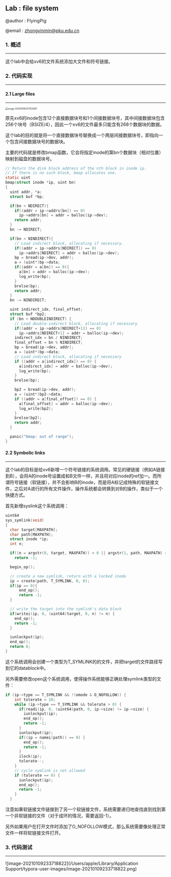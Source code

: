 ## Lab : file system

@author : FlyingPig

@email : zhongyinmin@pku.edu.cn

### 1. 概述

---

这个lab中会给xv6的文件系统添加大文件和符号链接。

### 2. 代码实现

---

#### 2.1 Large files

---

<img src="/Users/apple/Library/Application Support/typora-user-images/image-20210109231702097.png" alt="image-20210109231702097" style="zoom:50%;" />

原先xv6的inode包含12个直接数据块号和1个间接数据块号，其中间接数据块包含256个块号（BSIZE/4），因此一个xv6的文件最多只能含有268个数据块的数据。

这个lab的目的就是将一个直接数据块号替换成一个两层间接数据块号，即指向一个包含间接数据块号的数据块。

主要的代码就是修改bmap函数，它会将指定inode的第bn个数据块（相对位置）映射到磁盘的数据块号。

```c
// Return the disk block address of the nth block in inode ip.
// If there is no such block, bmap allocates one.
static uint
bmap(struct inode *ip, uint bn)
{
  uint addr, *a;
  struct buf *bp;

  if(bn < NDIRECT){
    if((addr = ip->addrs[bn]) == 0)
      ip->addrs[bn] = addr = balloc(ip->dev);
    return addr;
  }
  bn -= NDIRECT;

  if(bn < NINDIRECT){
    // Load indirect block, allocating if necessary.
    if((addr = ip->addrs[NDIRECT]) == 0)
      ip->addrs[NDIRECT] = addr = balloc(ip->dev);
    bp = bread(ip->dev, addr);
    a = (uint*)bp->data;
    if((addr = a[bn]) == 0){
      a[bn] = addr = balloc(ip->dev);
      log_write(bp);
    }
    brelse(bp);
    return addr;
  }
  bn -= NINDIRECT;

  uint indirect_idx, final_offset;
  struct buf *bp2;
  if (bn < NDOUBLEINDIRECT) {
    // Load double-indirect block, allocating if necessary
    if((addr = ip->addrs[NDIRECT+1]) == 0)
      ip->addrs[NDIRECT+1] = addr = balloc(ip->dev);
    indirect_idx = bn / NINDIRECT; 
    final_offset = bn % NINDIRECT;
    bp = bread(ip->dev, addr);
    a = (uint*)bp->data;
    // Load indirect block, allocating if necessary
    if ((addr = a[indirect_idx]) == 0) {
      a[indirect_idx] = addr = balloc(ip->dev);
      log_write(bp);
    }
    brelse(bp);

    bp2 = bread(ip->dev, addr);
    a = (uint*)bp2->data;
    if ((addr = a[final_offset]) == 0) {
      a[final_offset] = addr = balloc(ip->dev);
      log_write(bp2);
    }
    brelse(bp2);
    return addr;
  }

  panic("bmap: out of range");
}
```

#### 2.2 Symbolic links

---

这个lab的目标是给xv6新增一个符号链接的系统调用。常见的硬链接（例如A链接到B），会将A的inode号设置成和B文件一样，并且将对应inode的ref加一。而所谓符号链接（软链接），并不会影响B的inode，而是将A标记成特殊的软链接文件，之后对A进行的所有文件操作，操作系统都会转换到对B的操作，类似于一个快捷方式。

首先新增syslink这个系统调用：

```c
uint64
sys_symlink(void)
{
  char target[MAXPATH];
  char path[MAXPATH];
  struct inode *ip;
  int n;

  if((n = argstr(0, target, MAXPATH)) < 0 || argstr(1, path, MAXPATH) < 0)
    return -1;

  begin_op();

  // create a new symlink, return with a locked inode
  ip = create(path, T_SYMLINK, 0, 0);
  if(ip == 0){
      end_op();
      return -1;
  }

  // write the target into the symlink's data block
  if(writei(ip, 0, (uint64)target, 0, n) != n) {
    end_op();
    return -1;
  }

  iunlockput(ip);
  end_op();
  return 0;
}
```

这个系统调用会创建一个类型为T_SYMLINK的的文件，并把target的文件路径写到它的datablock中。

另外需要修改open这个系统调用，使得操作系统能够正确处理symlink类型的文件：

```c
if (ip->type == T_SYMLINK && !(omode & O_NOFOLLOW)) {
    int tolerate = 10;
    while (ip->type == T_SYMLINK && tolerate > 0) {
      if(readi(ip, 0, (uint64)path, 0, ip->size) != ip->size) {
        iunlockput(ip);
        end_op();
        return -1;
      }
      iunlockput(ip);
      if((ip = namei(path)) == 0) {
        end_op();
        return -1;
      }
      ilock(ip);
      tolerate--;
    }
    // cycle symlink is not allowed
    if (tolerate == 0) {
      iunlockput(ip);
      end_op();
      return -1;
    }
  }
```

注意如果软链接文件链接到了另一个软链接文件，系统需要递归地查找直到找到第一个非软链接的文件（对于成环的情况，需要返回-1）。

另外如果用户在打开文件时添加了O_NOFOLLOW模式，那么系统需要像处理正常文件一样将软链接文件打开。

### 3. 代码测试

---

 ![image-20210109233718822](/Users/apple/Library/Application Support/typora-user-images/image-20210109233718822.png)


